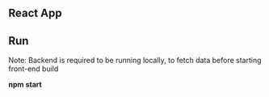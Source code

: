 ## React App

## Run

Note: Backend is required to be running locally, to fetch data before starting front-end build 

**npm start**
